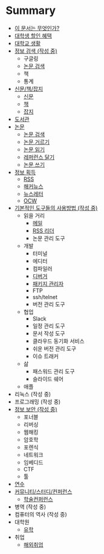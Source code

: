 # Summary

* [이 문서는 무엇인가?](README.md)
* [대학생 할인 혜택](/대학생-할인-혜택/README.md)
* [대학교 생활](대학교-생활/README.md)
* [정보 검색 (작성 중)](/정보-검색/README.md)
  * 구글링
  * [논문 검색](/정보-검색/논문검색.md)
  * 책
  * 통계
* [신문/책/잡지](신문-책-잡지/README.md)
  * [신문](신문-책-잡지/신문.md)
  * [책](신문-책-잡지/책.md)
  * [잡지](신문-책-잡지/잡지.md)
* [도서관](도서관/README.md)
* [논문](/논문/README.md)
  * [논문 검색](논문/검색.md)
  * [논문 거르기](논문/거르기.md)
  * [논문 읽기](논문/읽기.md)
  * [레퍼런스 달기](논문/레퍼런스.md)
  * [논문 쓰기](논문/쓰기.md)
* [정보 획득](/정보-획득/README.md)
  * [RSS](/정보-획득/RSS.md)
  * [해커뉴스](/정보-획득/해커뉴스.md)
  * [뉴스레터](/정보-획득/뉴스레터.md)
  * [OCW](/정보-획득/OCW.md)
* [기본적인 도구들의 사용방법 (작성 중)](/기본적인-도구들의-사용방법/README.md)
  * 읽을 거리
    * [메일](/기본적인-도구들의-사용방법/대학/메일.md)
    * [RSS 리더](/기본적인-도구들의-사용방법/대학/RSS.md)
    * 논문 관리 도구
  * 개발
    * 터미널
    * 에디터
    * 컴파일러
    * [디버거](/기본적인-도구들의-사용방법/개발/디버거.md)
    * [패키지 관리자](/기본적인-도구들의-사용방법/개발/패키지-관리자.md)
    * FTP
    * ssh/telnet
    * 버전 관리 도구
  * 협업
    * Slack
    * 일정 관리 도구
    * 문서 작성 도구
    * 클라우드 동기화 서비스
    * 쉬운 버전 관리 도구
    * 이슈 트래커
  * 삶
    * 패스워드 관리 도구
    * 슬라이드 쉐어
  * 애플
* 리눅스 (작성 중)
* 프로그래밍 (작성 중)
* [정보 보안 (작성 중)](/정보-보안/README.md)
  * 포너블
  * 리버싱
  * 웹해킹
  * 암호학
  * 포렌식
  * 네트워크
  * 임베디드
  * CTF
  * 툴
* [연수](/연수/README.md)
* [커뮤니티/스터디/컨퍼런스](/커뮤니티-스터디-컨퍼런스/README.md)
  * [학술컨퍼런스](/커뮤니티-스터디-컨퍼런스/학술컨퍼런스.md)
* 병역 (작성 중)
* 컴퓨터의 역사 (작성 중)
* 대학원
  * [유학](/대학원/유학.md)
* 취업
  * [해외취업](/취업/해외취업.md)

